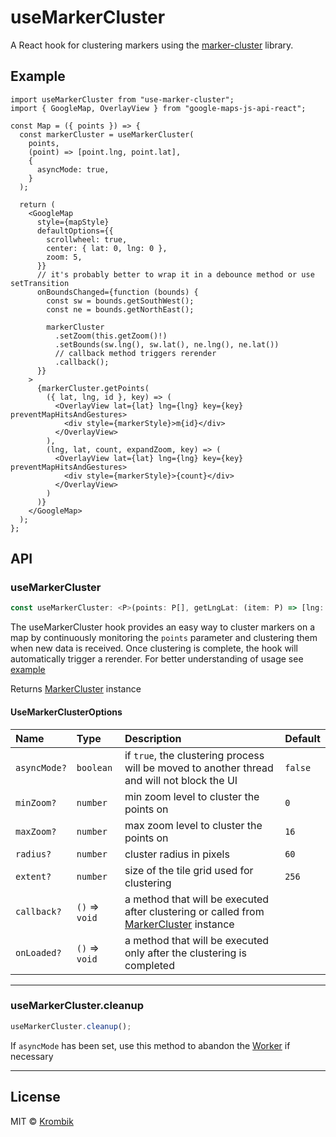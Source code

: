 # useMarkerCluster

A React hook for clustering markers using the [marker-cluster](https://github.com/Krombik/marker-cluster) library.

## Example

```tsx
import useMarkerCluster from "use-marker-cluster";
import { GoogleMap, OverlayView } from "google-maps-js-api-react";

const Map = ({ points }) => {
  const markerCluster = useMarkerCluster(
    points,
    (point) => [point.lng, point.lat],
    {
      asyncMode: true,
    }
  );

  return (
    <GoogleMap
      style={mapStyle}
      defaultOptions={{
        scrollwheel: true,
        center: { lat: 0, lng: 0 },
        zoom: 5,
      }}
      // it's probably better to wrap it in a debounce method or use setTransition
      onBoundsChanged={function (bounds) {
        const sw = bounds.getSouthWest();
        const ne = bounds.getNorthEast();

        markerCluster
          .setZoom(this.getZoom()!)
          .setBounds(sw.lng(), sw.lat(), ne.lng(), ne.lat())
          // callback method triggers rerender
          .callback();
      }}
    >
      {markerCluster.getPoints(
        ({ lat, lng, id }, key) => (
          <OverlayView lat={lat} lng={lng} key={key} preventMapHitsAndGestures>
            <div style={markerStyle}>m{id}</div>
          </OverlayView>
        ),
        (lng, lat, count, expandZoom, key) => (
          <OverlayView lat={lat} lng={lng} key={key} preventMapHitsAndGestures>
            <div style={markerStyle}>{count}</div>
          </OverlayView>
        )
      )}
    </GoogleMap>
  );
};
```

## API

### useMarkerCluster

```ts
const useMarkerCluster: <P>(points: P[], getLngLat: (item: P) => [lng: number, lat: number], options?: UseMarkerClusterOptions): MarkerCluster<P>;
```

The useMarkerCluster hook provides an easy way to cluster markers on a map by continuously monitoring the `points` parameter and clustering them when new data is received. Once clustering is complete, the hook will automatically trigger a rerender. For better understanding of usage see [example](#example)

Returns [MarkerCluster](https://github.com/Krombik/marker-cluster#class-markerclustert) instance

#### UseMarkerClusterOptions

| Name         | Type           | Description                                                                                                                                             | Default |
| :----------- | :------------- | :------------------------------------------------------------------------------------------------------------------------------------------------------ | :------ |
| `asyncMode?` | `boolean`      | if `true`, the clustering process will be moved to another thread and will not block the UI                                                             | `false` |
| `minZoom?`   | `number`       | min zoom level to cluster the points on                                                                                                                 | `0`     |
| `maxZoom?`   | `number`       | max zoom level to cluster the points on                                                                                                                 | `16`    |
| `radius?`    | `number`       | cluster radius in pixels                                                                                                                                | `60`    |
| `extent?`    | `number`       | size of the tile grid used for clustering                                                                                                               | `256`   |
| `callback?`  | `()` => `void` | a method that will be executed after clustering or called from [MarkerCluster](https://github.com/Krombik/marker-cluster#class-markerclustert) instance |         |
| `onLoaded?`  | `()` => `void` | a method that will be executed only after the clustering is completed                                                                                   |         |

---

### useMarkerCluster.cleanup

```ts
useMarkerCluster.cleanup();
```

If `asyncMode` has been set, use this method to abandon the [Worker](https://developer.mozilla.org/en-US/docs/Web/API/Worker) if necessary

---

## License

MIT © [Krombik](https://github.com/Krombik)
